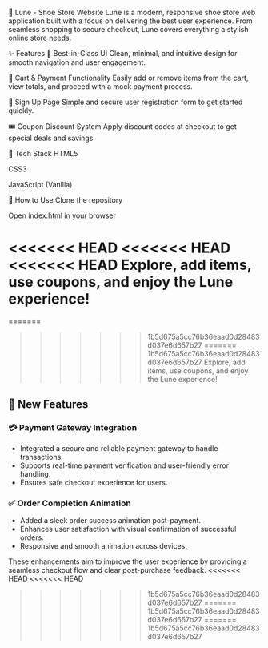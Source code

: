 👟 Lune - Shoe Store Website
Lune is a modern, responsive shoe store web application built with a focus on delivering the best user experience. From seamless shopping to secure checkout, Lune covers everything a stylish online store needs.

✨ Features
🎨 Best-in-Class UI
Clean, minimal, and intuitive design for smooth navigation and user engagement.

🛒 Cart & Payment Functionality
Easily add or remove items from the cart, view totals, and proceed with a mock payment process.

🧾 Sign Up Page
Simple and secure user registration form to get started quickly.

🎟️ Coupon Discount System
Apply discount codes at checkout to get special deals and savings.

📌 Tech Stack
HTML5

CSS3

JavaScript (Vanilla)

🚀 How to Use
Clone the repository

Open index.html in your browser

<<<<<<< HEAD
<<<<<<< HEAD
<<<<<<< HEAD
Explore, add items, use coupons, and enjoy the Lune experience!
=======
=======
>>>>>>> 1b5d675a5cc76b36eaad0d28483d037e6d657b27
=======
>>>>>>> 1b5d675a5cc76b36eaad0d28483d037e6d657b27
Explore, add items, use coupons, and enjoy the Lune experience!
## 🚀 New Features

### 💳 Payment Gateway Integration
- Integrated a secure and reliable payment gateway to handle transactions.
- Supports real-time payment verification and user-friendly error handling.
- Ensures safe checkout experience for users.

### ✅ Order Completion Animation
- Added a sleek order success animation post-payment.
- Enhances user satisfaction with visual confirmation of successful orders.
- Responsive and smooth animation across devices.

These enhancements aim to improve the user experience by providing a seamless checkout flow and clear post-purchase feedback.
<<<<<<< HEAD
<<<<<<< HEAD
>>>>>>> 1b5d675a5cc76b36eaad0d28483d037e6d657b27
=======
>>>>>>> 1b5d675a5cc76b36eaad0d28483d037e6d657b27
=======
>>>>>>> 1b5d675a5cc76b36eaad0d28483d037e6d657b27
